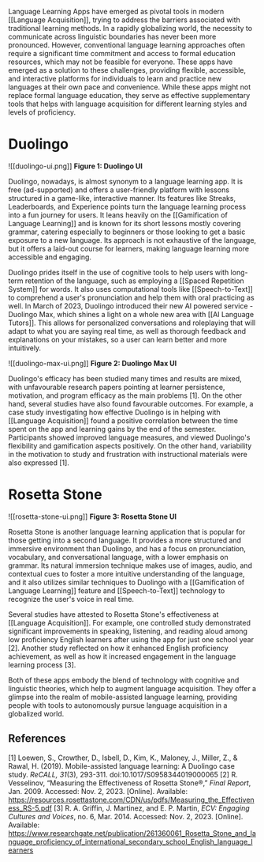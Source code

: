 Language Learning Apps have emerged as pivotal tools in modern [[Language Acquisition]], trying to address the barriers associated with traditional learning methods. In a rapidly globalizing world, the necessity to communicate across linguistic boundaries has never been more pronounced. However, conventional language learning approaches often require a significant time commitment and access to formal education resources, which may not be feasible for everyone. These apps have emerged as a solution to these challenges, providing flexible, accessible, and interactive platforms for individuals to learn and practice new languages at their own pace and convenience. While these apps might not replace formal language education, they serve as effective supplementary tools that helps with language acquisition for different learning styles and levels of proficiency.
# Duolingo
![[duolingo-ui.png]]
**Figure 1: Duolingo UI**

Duolingo, nowadays, is almost synonym to a language learning app. It is free (ad-supported) and offers a user-friendly platform with lessons structured in a game-like, interactive manner. Its features like Streaks, Leaderboards, and Experience points turn the language learning process into a fun journey for users. It leans heavily on the [[Gamification of Language Learning]] and is known for its short lessons mostly covering grammar, catering especially to beginners or those looking to get a basic exposure to a new language. Its approach is not exhaustive of the language, but it offers a laid-out course for learners, making language learning more accessible and engaging.

Duolingo prides itself in the use of cognitive tools to help users with long-term retention of the language, such as employing a [[Spaced Repetition System]] for words. It also uses computational tools like [[Speech-to-Text]] to comprehend a user's pronunciation and help them with oral practicing as well. In March of 2023, Duolingo introduced their new AI powered service - Duolingo Max, which shines a light on a whole new area with [[AI Language Tutors]]. This allows for personalized conversations and roleplaying that will adapt to what you are saying real time, as well as thorough feedback and explanations on your mistakes, so a user can learn better and more intuitively. 

![[duolingo-max-ui.png]]
**Figure 2: Duolingo Max UI**

Duolingo's efficacy has been studied many times and results are mixed, with unfavourable research papers pointing at learner persistence, motivation, and program efficacy as the main problems [1]. On the other hand, several studies have also found favourable outcomes. For example, a case study investigating how effective Duolingo is in helping with [[Language Acquisition]] found a positive correlation between the time spent on the app and learning gains by the end of the semester. Participants showed improved language measures, and viewed Duolingo's flexibility and gamification aspects positively. On the other hand, variability in the motivation to study and frustration with instructional materials were also expressed [1].
# Rosetta Stone
![[rosetta-stone-ui.png]]
**Figure 3: Rosetta Stone UI**

Rosetta Stone is another language learning application that is popular for those getting into a second language. It provides a more structured and immersive environment than Duolingo, and has a focus on pronunciation, vocabulary, and conversational language, with a lower emphasis on grammar. Its natural immersion technique makes use of images, audio, and contextual cues to foster a more intuitive understanding of the language, and it also utilizes similar techniques to Duolingo with a [[Gamification of Language Learning]] feature and [[Speech-to-Text]] technology to recognize the user's voice in real time.

Several studies have attested to Rosetta Stone's effectiveness at [[Language Acquisition]]. For example, one controlled study demonstrated significant improvements in speaking, listening, and reading aloud among low proficiency English learners after using the app for just one school year [2]. Another study reflected on how it enhanced English proficiency achievement, as well as how it increased engagement in the language learning process [3].

Both of these apps embody the blend of technology with cognitive and linguistic theories, which help to augment language acquisition. They offer a glimpse into the realm of mobile-assisted language learning, providing people with tools to autonomously pursue language acquisition in a globalized world.
## References
[1] Loewen, S., Crowther, D., Isbell, D., Kim, K., Maloney, J., Miller, Z., & Rawal, H. (2019). Mobile-assisted language learning: A Duolingo case study. _ReCALL,_ _31_(3), 293-311. doi:10.1017/S0958344019000065
[2] R. Vesselinov, “Measuring the Effectiveness of Rosetta Stone®,” _Final Report_, Jan. 2009. Accessed: Nov. 2, 2023. [Online]. Available: https://resources.rosettastone.com/CDN/us/pdfs/Measuring_the_Effectiveness_RS-5.pdf
[3] R. A. Griffin, J. Martinez, and E. P. Martin, _ECV: Engaging Cultures and Voices_, no. 6, Mar. 2014. Accessed: Nov. 2, 2023. [Online]. Available: https://www.researchgate.net/publication/261360061_Rosetta_Stone_and_language_proficiency_of_international_secondary_school_English_language_learners
